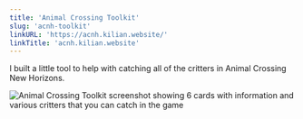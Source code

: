 ```yaml
---
title: 'Animal Crossing Toolkit'
slug: 'acnh-toolkit'
linkURL: 'https://acnh.kilian.website/'
linkTitle: 'acnh.kilian.website'
---
```


I built a little tool to help with catching all of the critters in Animal Crossing New Horizons.

![Animal Crossing Toolkit screenshot showing 6 cards with information and various critters that you can catch in the game](/images/posts/acnh.png)

